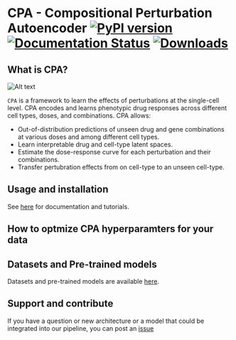 #  CPA - Compositional Perturbation Autoencoder [![PyPI version](https://badge.fury.io/py/CPA.svg)](https://badge.fury.io/py/cpa) [![Documentation Status](https://readthedocs.org/projects/cpa/badge/?version=latest)](https://cpa.readthedocs.io/en/latest/?badge=latest) [![Downloads](https://pepy.tech/badge/scgen)](https://pepy.tech/project/cpa)

## What is CPA?

![Alt text](https://user-images.githubusercontent.com/33202701/156530222-c61e5982-d063-461c-b66e-c4591d2d0de4.png?raw=true "Title")

`CPA` is a framework to learn the effects of perturbations at the single-cell level. CPA encodes and learns phenotypic drug responses across different cell types, doses, and combinations. CPA allows:

* Out-of-distribution predictions of unseen drug and gene combinations at various doses and among different cell types.
* Learn interpretable drug and cell-type latent spaces.
* Estimate the dose-response curve for each perturbation and their combinations.
* Transfer pertubration effects from on cell-type to an unseen cell-type.


Usage and installation
-------------------------------
See [here](https://cpa-tools.readthedocs.io/en/latest/index.html) for documentation and tutorials.


How to optmize CPA hyperparamters for your data
-------------------------------


Datasets and Pre-trained models
-------------------------------
Datasets and pre-trained models are available [here](https://drive.google.com/drive/folders/1yFB0gBr72_KLLp1asojxTgTqgz6cwpju?usp=drive_link).


Support and contribute
-------------------------------
If you have a question or new architecture or a model that could be integrated into our pipeline, you can
post an [issue](https://github.com/theislab/cpa/issues/new)
